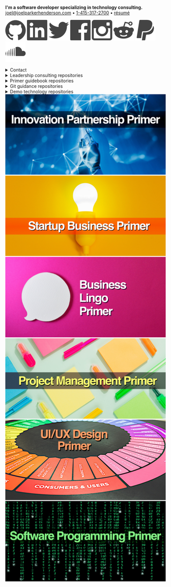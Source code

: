 <p>
    <b>I'm a software developer specializing in technology consulting.</b>
    <br>
    <a href="mailto:joel@joelparkerhenderson.com">joel@joelparkerhenderson.com</a>
    &bull;
    <a href="tel:1-415-317-2700">1-415-317-2700</a>
    &bull;
    <a href="https://raw.githubusercontent.com/joelparkerhenderson/resume/main/joelparkerhenderson-resume.pdf">résumé</a>
</p>

<p>
    <a href="https://github.com/joelparkerhenderson"><img loading="lazy" src="https://raw.githubusercontent.com/joelparkerhenderson/joelparkerhenderson/main/assets/images/icons/nucleo-social-icons/svg/logo/github.svg"></a>
    <a href="https://linkedin.com/in/joelparkerhenderson"><img loading="lazy" src="https://raw.githubusercontent.com/joelparkerhenderson/joelparkerhenderson/main/assets/images/icons/nucleo-social-icons/svg/logo/linkedin.svg"></a>
    <a href="https://twitter.com/joel_henderson"><img loading="lazy" src="https://raw.githubusercontent.com/joelparkerhenderson/joelparkerhenderson/main/assets/images/icons/nucleo-social-icons/svg/logo/twitter.svg"></a>
    <a href="https://facebook.com/joelparkerhenderson"><img loading="lazy" src="https://raw.githubusercontent.com/joelparkerhenderson/joelparkerhenderson/main/assets/images/icons/nucleo-social-icons/svg/logo/facebook.svg"></a>
    <a href="https://facebook.com/joelparkerhenderson"><img loading="lazy" src="https://raw.githubusercontent.com/joelparkerhenderson/joelparkerhenderson/main/assets/images/icons/nucleo-social-icons/svg/logo/instagram.svg"></a>
    <a href="https://reddit.com/u/joelparkerhenderson"><img loading="lazy" src="https://raw.githubusercontent.com/joelparkerhenderson/joelparkerhenderson/main/assets/images/icons/nucleo-social-icons/svg/logo/reddit.svg"></a>
    <a href="https://paypal.me/joelparkerhenderson"><img loading="lazy" src="https://raw.githubusercontent.com/joelparkerhenderson/joelparkerhenderson/main/assets/images/icons/nucleo-social-icons/svg/logo/paypal.svg"></a>
    <a href="https://soundcloud.com/joelparkerhenderson"><img loading="lazy" src="https://raw.githubusercontent.com/joelparkerhenderson/joelparkerhenderson/main/assets/images/icons/nucleo-social-icons/svg/logo/soundcloud.svg"></a>
</p>

<details>
  <summary>Contact</summary>
      <ul>
        <li>LinkedIn: <a href="https://linkedin.com/in/joelparkerhenderson">https://linkedin.com/in/joelparkerhenderson</a></li>
        <li>GitHub: <a href="https://github.com/joelparkerhenderson">https://github.com/joelparkerhenderson</a></li>
        <li>Twitter: <a href="https://twitter.com/joel_henderson">https://twitter.com/joel_henderson</a></li>
        <li>Facebook: <a href="https://facebook.com/joelparkerhenderson">https://facebook.com/joelparkerhenderson</a></li>
        <li>Instagram: <a href="https://instagram.com/joelparkerhenderson">https://instagram.com/joelparkerhenderson</a></li>
        <li>AngelList: <a href="https://angel.co/joelparkerhenderson">https://angel.co/joelparkerhenderson</a></li>
        <li>Crunchbase: <a href="https://www.crunchbase.com/person/joel-parker-henderson">https://www.crunchbase.com/person/joel-parker-henderson</a></li>
        <li>Calendly: <a href="https://calendly.com/joelparkerhenderson">https://calendly.com/joelparkerhenderson</a></li>
        <li>PayPal: <a href="https://paypal.me/joelparkerhenderson">https://paypal.me/joelparkerhenderson</a></li> 
        <li>Venmo: <a href="https://account.venmo.com/u/joelparkerhenderson">https://account.venmo.com/u/joelparkerhenderson</a></li> 
        <li>Soundcloud: <a href="https://soundcloud.com/joelparkerhenderson">https://soundcloud.com/joelparkerhenderson</a>
    </li>
</details> 

<details>
    <summary>Leadership consulting repositories</summary>
    <ul>
        <li><a href="https://github.com/joelparkerhenderson/adkar-change-management-model">ADKAR change management model</a></li>
        <li><a href="https://github.com/joelparkerhenderson/agile-assessment">Agile assessment</a></li>
        <li><a href="https://github.com/joelparkerhenderson/always-improving">Always improving: book summaries</a></li>
        <li><a href="https://github.com/joelparkerhenderson/architecture-decision-record">Architecture Decision Record (ADR)</a></li>
        <li><a href="https://github.com/joelparkerhenderson/business-model-canvas">Business model canvas (BMC)</a></li>
        <li><a href="https://github.com/joelparkerhenderson/code-of-conduct-guidelines">Code of conduct guidelines</a></li>
        <li><a href="https://github.com/joelparkerhenderson/company-culture">Company culture</a></li>
        <li><a href="https://github.com/joelparkerhenderson/coordinated-disclosure">Coordinated disclosure</a></li>
        <li><a href="https://github.com/joelparkerhenderson/critical-success-factor">Critical success factor (CSF)</a></li>
        <li><a href="https://github.com/joelparkerhenderson/crucial-conversations">Crucial conversations</a></li>
        <li><a href="https://github.com/joelparkerhenderson/decision-record">Decision Record (DR) template</a></li>
        <li><a href="https://github.com/joelparkerhenderson/discovery-assessment">Discovery assessment</a></li>
        <li><a href="https://github.com/joelparkerhenderson/enterprise-architecture-assessment">Enterprise architecture assessment</a></li>
        <li><a href="https://github.com/joelparkerhenderson/feedback-request-template">Feedback request template</a></li>
        <li><a href="https://github.com/joelparkerhenderson/first-aid-kit">First ait kit for teams</a></li>
        <li><a href="https://github.com/joelparkerhenderson/functional-specifications-template">Functional specifications template</a></li>
        <li><a href="https://github.com/joelparkerhenderson/functional-specifications-tutorial">Functional specifications tutorial</a></li>
        <li><a href="https://github.com/joelparkerhenderson/goals-ideas-steps-tasks">Goals Ideas Steps Tasks (GIST)</a></li>
        <li><a href="https://github.com/joelparkerhenderson/icebreaker-questions">Icebreaker questions</a></li>
        <li><a href="https://github.com/joelparkerhenderson/intent-plan">Intent plan</a></li>
        <li><a href="https://github.com/joelparkerhenderson/issues">Issues</a></li>
        <li><a href="https://github.com/joelparkerhenderson/key-performance-indicator">Key Performance Indicator (KPI)</a></li>
        <li><a href="https://github.com/joelparkerhenderson/key-risk-indicator">Key Risk Indicator (KRI)</a></li>
        <li><a href="https://github.com/joelparkerhenderson/leadership">Leadership: selected notes &amp; advice</a></li>
        <li><a href="https://github.com/joelparkerhenderson/lean-business-lists">Lean business lists</a></li>
        <li><a href="https://github.com/joelparkerhenderson/maturity-models">Maturity models (MMs)</a></li>
        <li><a href="https://github.com/joelparkerhenderson/metrics">Metrics: ideas &amp; examples</a></li>
        <li><a href="https://github.com/joelparkerhenderson/milestones">Milestones: ideas &amp; examples</a></li>
        <li><a href="https://github.com/joelparkerhenderson/net-promoter-score">Net promoter score (NPS)</a></li>
        <li><a href="https://github.com/joelparkerhenderson/objectives-and-key-results">Objectives &amp; Key Results (OKR)</a></li>
        <li><a href="https://github.com/joelparkerhenderson/oblique-strategies">Oblique strategies for creative thinking</a></li>
        <li><a href="https://github.com/joelparkerhenderson/ooda-loop">OODA loop: Observe Orient Decide Act</a></li>
        <li><a href="https://github.com/joelparkerhenderson/outputs-vs-outcomes">Outputs vs. outcomes (OVO)</a></li>
        <li><a href="https://github.com/joelparkerhenderson/pitch-deck-quick-start">Pitch deck quick start</a></li>
        <li><a href="https://github.com/joelparkerhenderson/powerful-questions">Powerful questions: insight, innovation, action</a></li>
        <li><a href="https://github.com/joelparkerhenderson/project-management-checklist">Project management checklist</a></li>
        <li><a href="https://github.com/joelparkerhenderson/quad-chart">Quad chart</a></li>
        <li><a href="https://github.com/joelparkerhenderson/queueing-theory">Queueing theory</a></li>
        <li><a href="https://github.com/joelparkerhenderson/responsibility-assignment-matrix">Responsibility assignment matrix (RAM)</a></li>
        <li><a href="https://github.com/joelparkerhenderson/smart-criteria">SMART criteria</a></li>
        <li><a href="https://github.com/joelparkerhenderson/social-value-orientation">Social value orientation (SVO)</a></li>
        <li><a href="https://github.com/joelparkerhenderson/software-development-methodologies">Software development methodologies</a></li>
        <li><a href="https://github.com/joelparkerhenderson/spade-decision-framework">SPADE decision framework</a></li>
        <li><a href="https://github.com/joelparkerhenderson/stakeholder-analysis">Stakeholder analysis</a></li>
        <li><a href="https://github.com/joelparkerhenderson/statement-of-work">Statement Of Work (SOW) template</a></li>
        <li><a href="https://github.com/joelparkerhenderson/strategic-balanced-scorecard">Strategic Balanced Scorecard (SBS)</a></li>
        <li><a href="https://github.com/joelparkerhenderson/system-quality-attributes">System quality attributes (SQAs)</a></li>
        <li><a href="https://github.com/joelparkerhenderson/team-focus">TEAM FOCUS teamwork framework</a></li>
        <li><a href="https://github.com/joelparkerhenderson/thought-leadership-writing">Thought leadership writing</a></li>
        <li><a href="https://github.com/joelparkerhenderson/value-stream-mapping">Value Stream Mapping (VSM)</a></li>
        <li><a href="https://github.com/joelparkerhenderson/vision-statements">Vision statements &amp; mission statements</a></li>
        <li><a href="https://github.com/joelparkerhenderson/ways-of-working">Ways of working for teams</a></li>
        <li><a href="https://github.com/joelparkerhenderson/wordbooks">Wordbooks: glossaries, lexicons, terminology</a></li>
        <li><a href="https://github.com/sixarm/sixarm-company-confidentiality-agreement">Confidentiality agreement</a></li>
        <li><a href="https://github.com/sixarm/sixarm-company-consulting-agreement">Consulting agreement</a></li>
    </ul>
</details>

<details>
    <summary>Primer guidebook repositories</summary>
    <ul>
        <li><a href="https://github.com/sixarm/innovation-partnership-primer">Innovation Partnership Primer</a></li>
        <li><a href="https://github.com/sixarm/startup-business-primer">Startup Business Primer</a></li>
        <li><a href="https://github.com/sixarm/business-lingo-primer">Business Lingo Primer</a></li>
        <li><a href="https://github.com/sixarm/project-management-primer">Project Management Primer</a></li>
        <li><a href="https://github.com/sixarm/ui-ux-design-primer">UI/UX Design Primer</a></li>
    </ul>
</details>

<details>
    <summary>Git guidance repositories</summary>
    <ul>
        <li><a href="https://github.com/joelparkerhenderson/git-commit-message">Git commit message</a></li>
        <li><a href="https://github.com/joelparkerhenderson/git-commit-template">Git commit template</a></li>
        <li><a href="https://github.com/joelparkerhenderson/git-branch-name">Git branch name</a></li>
        <li><a href="https://github.com/joelparkerhenderson/git-hooks">Git hooks</a></li>
        <li><a href="https://github.com/joelparkerhenderson/git-workflow-help">Git workflow help</a></li>
        <li><a href="https://github.com/joelparkerhenderson/github-special-files-and-paths">GitHub special files and paths</a></li>
        <li><a href="https://github.com/joelparkerhenderson/monorepo-vs-polyrepo">Monorepo vs. polyrepo</a></li>
    </ul>
</details>

<details>
    <summary>Demo technology repositories</summary>
    <ul>
        <li><a href="https://github.com/joelparkerhenderson/demo-aws-lambda">AWS Lamba</a></li>
        <li><a href="https://github.com/joelparkerhenderson/demo-consul">Consul</a></li>
        <li><a href="https://github.com/joelparkerhenderson/demo-d3-divs">D3 Divs</a></li>
        <li><a href="https://github.com/joelparkerhenderson/demo-d3-stickies">D3 Stickies</a></li>
        <li><a href="https://github.com/joelparkerhenderson/demo-d3-target">D3 Target</a></li>
        <li><a href="https://github.com/joelparkerhenderson/demo-data-schema-transforms">Schema transforms</a></li>
        <li><a href="https://github.com/joelparkerhenderson/demo-date-time-format">Date-Time Format</a></li>
        <li><a href="https://github.com/joelparkerhenderson/demo-elixir-phoenix">Elixir &amp; Phoenix</a></li>
        <li><a href="https://github.com/joelparkerhenderson/demo-java-spring-boot-rest">Java Spring Boot Rest</a></li>
        <li><a href="https://github.com/joelparkerhenderson/demo-job-title-descriptions">Job title descriptions</a></li>
        <li><a href="https://github.com/joelparkerhenderson/demo-json-api-beginner">JSON API beginner</a></li>
        <li><a href="https://github.com/joelparkerhenderson/demo-json-api-hello-world">JSON API hello world</a></li>
        <li><a href="https://github.com/joelparkerhenderson/demo-json-api-specification">JSON API specifications</a></li>
        <li><a href="https://github.com/joelparkerhenderson/demo-liquibase-hello-world">Liquibase hello world</a></li>
        <li><a href="https://github.com/joelparkerhenderson/demo-liquibase-yaml">Liquibase YAML</a></li>
        <li><a href="https://github.com/joelparkerhenderson/demo-optaplanner">OptaPlanner onstraint satisfaction solver</a></li>
        <li><a href="https://github.com/joelparkerhenderson/demo-oracle-sql-todo">Oracle SQL todo</a></li>
        <li><a href="https://github.com/joelparkerhenderson/demo-python-flask-hello-world">Python Flask hello world</a></li>
        <li><a href="https://github.com/joelparkerhenderson/demo-ruby-sinatra-hello-world">Ruby Sinatra hello world</a></li>
        <li><a href="https://github.com/joelparkerhenderson/demo-selenium-javascript">Selenium JavaScript</a></li>
        <li><a href="https://github.com/joelparkerhenderson/demo-selenium-javascript-e2e-tests">Selenium JavaScript E2E tests</a></li>
        <li><a href="https://github.com/joelparkerhenderson/demo-shopping-cart-exercise-with-ruby">Shopping cart exercise with Ruby</a></li>
        <li><a href="https://github.com/joelparkerhenderson/demo-swagger">Swagger a.k.a. OpenAPI</a></li>
        <li><a href="https://github.com/joelparkerhenderson/demo-swift-alamofire">Swift Alamofire for networking</a></li>
        <li><a href="https://github.com/joelparkerhenderson/demo-swift-carthage">Swift Carthage for packagem management</a></li>
        <li><a href="https://github.com/joelparkerhenderson/demo-swift-charts">Swift Charts</a></li>
        <li><a href="https://github.com/joelparkerhenderson/demo-swift-excel-xlsx-reader-writer">Swift Excel XLSX reader/writer</a></li>
        <li><a href="https://github.com/joelparkerhenderson/demo-swift-hello-world">Swift Hello World</a></li>
        <li><a href="https://github.com/joelparkerhenderson/demo-swift-items">Swift items</a></li>
        <li><a href="https://github.com/joelparkerhenderson/demo-swift-master-detail">Swift master/detail</a></li>
        <li><a href="https://github.com/joelparkerhenderson/demo-swift-news">Swift news</a></li>
        <li><a href="https://github.com/joelparkerhenderson/demo-swift-objectmapper">Swift ObjectMapper for JSON models</a></li>
        <li><a href="https://github.com/joelparkerhenderson/demo-swift-quick-nimble">Swift Quick Nimble for TDD BDD testing</a></li>
        <li><a href="https://github.com/joelparkerhenderson/demo-swift-realm">Swift Realm mobile database</a></li>
        <li><a href="https://github.com/joelparkerhenderson/demo-swift-rest">Swift REST</a></li>
        <li><a href="https://github.com/joelparkerhenderson/demo-swift-rest-master-detail-page">Swift REST master/detail page</a></li>
        <li><a href="https://github.com/joelparkerhenderson/demo-swift-sqlite">Swift SQLite</a></li>
        <li><a href="https://github.com/joelparkerhenderson/demo-swift-taylor">Swift Taylor</a></li>
        <li><a href="https://github.com/joelparkerhenderson/demo-swift-text-view">Swift text view</a></li>
        <li><a href="https://github.com/joelparkerhenderson/demo-tailwind-css">Tailwind CSS</a></li>
        <li><a href="https://github.com/joelparkerhenderson/demo-terraform">Terraform</a></li>
        <li><a href="https://github.com/joelparkerhenderson/demo-terraform-2">Terraform 2</a></li>
        <li><a href="https://github.com/joelparkerhenderson/demo-trello-api">Trello API for boards and cards</a></li>
        <li><a href="https://github.com/joelparkerhenderson/demo-vagrant-virtualbox-aws">Vagrant VirtualBox AWS</a></li>
        <li><a href="https://github.com/joelparkerhenderson/demo-yaml-files-to-swift-classes">YAML files to Swift classes</a></li>
    </ul>
</details>

<div class="primer-list">
    <div class="primer"><a href="https://gumroad.com/l/innovation-partnership-primer"><img loading="lazy" src="assets/projects/innovation-partnership-primer/assets/images/splash/1920x960.jpg" alt="Innovation Partnership Primer"></a></div>
    <div class="primer"><a href="https://gumroad.com/l/startup-business-primer"><img loading="lazy" src="assets/projects/startup-business-primer/assets/images/splash/1920x960.jpg" alt="Startup Business Primer"></a></div>
    <div class="primer"><a href="https://gumroad.com/l/business-lingo-primer"><img loading="lazy" src="assets/projects/business-lingo-primer/assets/images/splash/1920x960.jpg" alt="Business Lingo Primer"></a></div>
    <div class="primer"><a href="https://gumroad.com/l/project-management-primer"><img loading="lazy" src="assets/projects/project-management-primer/assets/images/splash/1920x960.jpg" alt="Project Management Primer"></a></div>
    <div class="primer"><a href="https://gumroad.com/l/ui-ux-design-primer"><img loading="lazy" src="assets/projects/ui-ux-design-primer/assets/images/splash/1920x960.jpg" alt="UI/UX Design Primer"></a></div>
    <div class="primer"><a href="https://gumroad.com/l/software-programming-primer"><img loading="lazy" src="assets/projects/software-programming-primer/assets/images/splash/1920x960.jpg" alt="Software Programming Primer"></a></div>
</div>

</body>